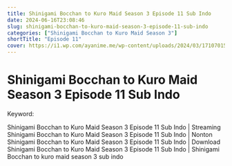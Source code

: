 ```yaml
---
title: Shinigami Bocchan to Kuro Maid Season 3 Episode 11 Sub Indo
date: 2024-06-16T23:08:46
slug: shinigami-bocchan-to-kuro-maid-season-3-episode-11-sub-indo
categories: ["Shinigami Bocchan to Kuro Maid Season 3"]
shortTitle: "Episode 11"
cover: https://i1.wp.com/ayanime.me/wp-content/uploads/2024/03/1710701520-6985-141839.jpg
---
```


# Shinigami Bocchan to Kuro Maid Season 3 Episode 11 Sub Indo

<iframe-loader iframe-src1="https://play.ayanime.me/include/fluidplayer/fluidplayer.php?VideoSrc1=https%3A%2F%2Fdrive.google.com%2Ffile%2Fd%2F1M9avhHSL_o0jwOp7gPnNLv-i1Ft5u-hz%2Fpreview&VideoType1=video%2Fmp4&VideoQuality1=480p&VideoSrc2=https%3A%2F%2Fdrive.google.com%2Ffile%2Fd%2F1K6QLpoKDHu5N0YMmBsv2fL4PUOGyKudh%2Fpreview&VideoType2=video%2Fmp4&VideoQuality2=720p&VideoSrc3=https%3A%2F%2Fdrive.google.com%2Ffile%2Fd%2F1z2bHnoOI5iD3fbaR4txR7UWonDu-EkYG%2Fpreview&VideoType3=video%2Fmp4&VideoQuality3=1080p&VideoSrc4=&VideoType4=&VideoQuality4=&VideoPoster=&VideoTrack1=&kind1=&srclang1=&label1=&default1=&VideoTrack2=&kind2=&srclang2=&label2=&default2=&player=fluid+player&server=Drive+API&api=&width=100%25&height=900px"  iframe-src2="https://drive.google.com/file/d/1z2bHnoOI5iD3fbaR4txR7UWonDu-EkYG/preview"></iframe-loader>

Keyword:
<p>Shinigami Bocchan to Kuro Maid Season 3 Episode 11 Sub Indo | Streaming Shinigami Bocchan to Kuro Maid Season 3 Episode 11 Sub Indo | Nonton Shinigami Bocchan to Kuro Maid Season 3 Episode 11 Sub Indo | Download Shinigami Bocchan to Kuro Maid Season 3 Episode 11 Sub Indo | Shinigami Bocchan to kuro maid season 3 sub indo</p>


